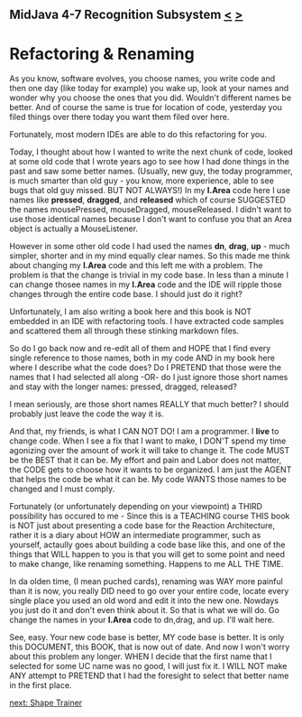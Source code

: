 ## MidJava 4-7 Recognition Subsystem [&LT;](MJ0406.md) [&GT;](MJ0408.md)

# Refactoring & Renaming

As you know, software evolves, you choose names, you write code and then one day (like today for example) you wake up, look at your names and wonder why you choose the ones that you did. Wouldn't different names be better. And of course the same is true for location of code, yesterday you filed things over there today you want them filed over here.

Fortunately, most modern IDEs are able to do this refactoring for you. 

Today, I thought about how I wanted to write the next chunk of code, looked at some old code that I wrote years ago to see how I had done things in the past and saw some better names. (Usually, new guy, the today programmer, is much smarter than old guy - you know, more experience, able to see bugs that old guy missed. BUT NOT ALWAYS!) In my **I.Area** code here I use names like **pressed**, **dragged**, and **released** which of course SUGGESTED the names mousePressed, mouseDragged, mouseReleased. I didn't want to use those identical names because I don't want to confuse you that an Area object is actually a MouseListener.

However in some other old code I had used the names **dn**, **drag**, **up** - much simpler, shorter and in my mind equally clear names. So this made me think about changing my **I.Area** code and this left me with a problem. The problem is that the change is trivial in my code base. In less than a minute I can change thosee names in my **I.Area** code and the IDE will ripple those changes through the entire code base. I should just do it right?

Unfortunately, I am also writing a book here and this book is NOT embedded in an IDE with refactoring tools. I have extracted code samples and scattered them all through these stinking markdown files.

So do I go back now and re-edit all of them and HOPE that I find every single reference to those names, both in my code AND in my book here where I describe what the code does? Do I PRETEND that those were the names that I had selected all along -OR- do I just ignore those short names and stay with the longer names: pressed, dragged, released?

I mean seriously, are those short names REALLY that much better? I should probably just leave the code the way it is.

And that, my friends, is what I CAN NOT DO! I am a programmer. I **live** to change code. When I see a fix that I want to make, I DON'T spend my time agonizing over the amount of work it will take to change it. The code MUST be the BEST that it can be. My effort and pain and Labor does not matter, the CODE gets to choose how it wants to be organized. I am just the AGENT that helps the code be what it can be. My code WANTS those names to be changed and I must comply.

Fortunately (or unfortunately depending on your viewpoint) a THIRD possibility has occured to me - Since this is a TEACHING course THIS book is NOT just about presenting a code base for the Reaction Architecture, rather it is a diary about HOW an intermediate programmer, such as yourself, actaully goes about building a code base like this, and one of the things that WILL happen to you is that you will get to some point and need to make change, like renaming something. Happens to me ALL THE TIME. 

In da olden time, (I mean puched cards), renaming was WAY more painful than it is now, you really DID need to go over your entire code, locate every single place you used an old word and edit it into the new one. Nowdays you just do it and don't even think about it. So that is what we will do. Go change the names in your **I.Area** code to dn,drag, and up. I'll wait here.

See, easy. Your new code base is better, MY code base is better. It is only this DOCUMENT, this BOOK, that is now out of date. And now I won't worry about this problem any longer. WHEN I decide that the first name that I selected for some UC name was no good, I will just fix it. I WILL NOT make ANY attempt to PRETEND that I had the foresight to select that better name in the first place. 

[next: Shape Trainer](MJ0408.md)
